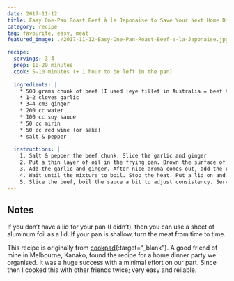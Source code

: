 ```yaml
---
date: 2017-11-12
title: Easy One-Pan Roast Beef à la Japonaise to Save Your Next Home Dinner Party
category: recipe
tag: favourite, easy, meat
featured_image: ./2017-11-12-Easy-One-Pan-Roast-Beef-a-la-Japonaise.jpg

recipe:
  servings: 3-4
  prep: 10-20 minutes
  cook: 5-10 minutes (+ 1 hour to be left in the pan)
  
  ingredients: |
    * 500 grams chunk of beef (I used [eye fillet in Australia = beef tenderloin in US = filet in France = fillet in UK & South Africa](https://en.m.wikipedia.org/wiki/Beef_tenderloin))
    * 1–2 cloves garlic
    * 3–4 cm3 ginger
    * 200 cc water
    * 100 cc soy sauce
    * 50 cc mirin
    * 50 cc red wine (or sake)
    * salt & pepper
    
  instructions: |
    1. Salt & pepper the beef chunk. Slice the garlic and ginger
    2. Put a thin layer of oil in the frying pan. Brown the surface of the beef with meadium high to high heat
    3. Add the garlic and ginger. After nice aroma comes out, add the rest of ingredients
    4. Wait until the mixture to boil. Stop the heat. Put a lid on and leave for one hour. That’s it!!
    5. Slice the beef, boil the sauce a bit to adjust consistency. Serve the beef with the sauce. Open a bottle of red. Have a great party!
---
```


## Notes ##
If you don’t have a lid for your pan (I didn’t), then you can use a sheet of aluminum foil as a lid. If your pan is shallow, turn the meat from time to time.

This recipe is originally from [cookpad](https://cookpad.com/recipe/1145363){:target=“_blank”}. A good friend of mine in Melbourne, Kanako, found the recipe for a home dinner party we organised. It was a huge success with a minimal effort on our part. Since then I cooked this with other friends twice; very easy and reliable. 

